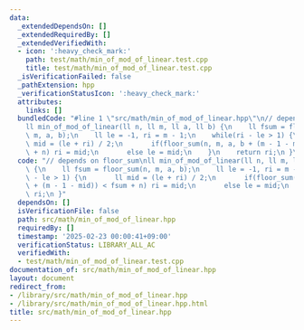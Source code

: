 ```yaml
---
data:
  _extendedDependsOn: []
  _extendedRequiredBy: []
  _extendedVerifiedWith:
  - icon: ':heavy_check_mark:'
    path: test/math/min_of_mod_of_linear.test.cpp
    title: test/math/min_of_mod_of_linear.test.cpp
  _isVerificationFailed: false
  _pathExtension: hpp
  _verificationStatusIcon: ':heavy_check_mark:'
  attributes:
    links: []
  bundledCode: "#line 1 \"src/math/min_of_mod_of_linear.hpp\"\n// depends on floor_sum\n\
    ll min_of_mod_of_linear(ll n, ll m, ll a, ll b) {\n    ll fsum = floor_sum(n,\
    \ m, a, b);\n    ll le = -1, ri = m - 1;\n    while(ri - le > 1) {\n       ll\
    \ mid = (le + ri) / 2;\n       if(floor_sum(n, m, a, b + (m - 1 - mid)) < fsum\
    \ + n) ri = mid;\n       else le = mid;\n    }\n    return ri;\n }\n"
  code: "// depends on floor_sum\nll min_of_mod_of_linear(ll n, ll m, ll a, ll b)\
    \ {\n    ll fsum = floor_sum(n, m, a, b);\n    ll le = -1, ri = m - 1;\n    while(ri\
    \ - le > 1) {\n       ll mid = (le + ri) / 2;\n       if(floor_sum(n, m, a, b\
    \ + (m - 1 - mid)) < fsum + n) ri = mid;\n       else le = mid;\n    }\n    return\
    \ ri;\n }"
  dependsOn: []
  isVerificationFile: false
  path: src/math/min_of_mod_of_linear.hpp
  requiredBy: []
  timestamp: '2025-02-23 00:00:41+09:00'
  verificationStatus: LIBRARY_ALL_AC
  verifiedWith:
  - test/math/min_of_mod_of_linear.test.cpp
documentation_of: src/math/min_of_mod_of_linear.hpp
layout: document
redirect_from:
- /library/src/math/min_of_mod_of_linear.hpp
- /library/src/math/min_of_mod_of_linear.hpp.html
title: src/math/min_of_mod_of_linear.hpp
---
```

